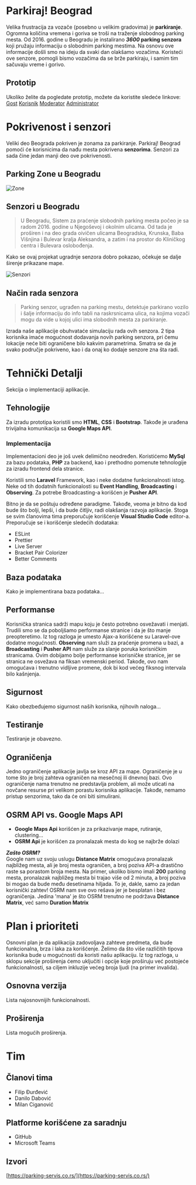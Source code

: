 
# Parkiraj! Beograd 

Velika frustracija za vozače (posebno u velikim gradovima) je **parkiranje**.
Ogromna količina vremena i goriva se troši na traženje slobodnog parking
mesta. Od 2016. godine u Beogradu je instalirano ***3600* parking senzora** koji pružaju informaciju o slobodnim parking mestima. Na osnovu ove informacije došli smo na ideju da svaki dan olakšamo vozačima. Koristeći ove senzore, pomogli bismo vozačima da se brže parkiraju, i samim tim sačuvaju vreme i gorivo. 
## Prototip
Ukoliko želite da pogledate prototip, možete da koristite sledeće linkove:
[Gost](https://djurdjevicfilip.github.io/prototip/)
[Korisnik](https://djurdjevicfilip.github.io/prototip/user.html)
[Moderator](https://djurdjevicfilip.github.io/prototip/moderator.html)
[Administrator](https://djurdjevicfilip.github.io/prototip/administrator.html)
# Pokrivenost i senzori
Veliki deo Beograda pokriven je zonama za parkiranje. Parkiraj! Beograd pomoći će korisnicima da nađu mesta pokrivena **senzorima**. Senzori za sada čine jedan manji deo ove pokrivenosti.
## Parking Zone u Beogradu
![Zone](https://parking-servis.co.rs/wp-content/uploads/2014/05/Beograd-Zone3.jpg)
## Senzori u Beogradu

> U Beogradu, Sistem za praćenje slobodnih parking mesta počeo je sa radom 2016. godine u Njegoševoj i okolnim ulicama. Od tada je proširen
> i na deo grada oivičen ulicama Beogradska, Krunska, Baba Višnjina i
> Bulevar kralja Aleksandra, a zatim i na prostor do Kliničkog centra i
> Bulevara oslobođenja.

Kako se ovaj projekat ugradnje senzora dobro pokazao, očekuje se dalje širenje prikazane mape.

![Senzori](https://parking-servis.co.rs/wp-content/uploads/2017/12/Web-Mapa-Senzora-2019-v2.jpg)
## Način rada senzora

> Parking senzor, ugrađen na parking mestu, detektuje parkirano vozilo i
> šalje informaciju do info tabli na raskrsnicama ulica, na kojima
> vozači mogu da vide u kojoj ulici ima slobodnih mesta za parkiranje.

Izrada naše aplikacije obuhvataće simulaciju rada ovih senzora. 2 tipa korisnika imaće mogućnost dodavanja novih parking senzora, pri čemu lokacije neće biti ograničene bilo kakvim parametrima. Smatra se da je svako područje pokriveno, kao i da onaj ko dodaje senzore zna šta radi.
# Tehnički Detalji
Sekcija o implementaciji aplikacije.
## Tehnologije
Za izradu prototipa koristili smo **HTML**, **CSS** i **Bootstrap**. Takođe je urađena trivijalna komunikacija sa **Google Maps API**.

### Implementacija
Implementacioni deo je još uvek delimično neodređen. Koristićemo **MySql** za bazu podataka, **PHP** za backend, kao i prethodno pomenute tehnologije za izradu frontend dela stranice. 

Koristili smo **Laravel** Framework, kao i neke dodatne funkcionalnosti istog. Neke od tih dodatnih funkcionalosti su **Event Handling**, **Broadcasting** i **Observing**. Za potrebe Broadcasting-a korišćen je **Pusher API**.


Bitno je da se poštuju određene paradigme. Takođe, veoma je bitno da kod bude što bolji, lepši, i da bude čitljiv, radi olakšanja razvoja aplikacije. Stoga se svim članovima tima preporučuje korišćenje **Visual Studio Code** editor-a. Preporučuje se i korišćenje sledećih dodataka:

 - ESLint
 - Prettier
 - Live Server
 - Bracket Pair Colorizer
 - Better Comments

## Baza podataka
Kako je implementirana baza podataka...
## Performanse
Korisnička stranica sadrži mapu koju je često potrebno osvežavati i menjati. Trudili smo se da poboljšamo performanse stranice i da je što manje preopteretimo. Iz tog razloga je umesto Ajax-a korišćene su Laravel-ove dodatne mogućnosti. **Observing** nam služi za praćenje promena u bazi, a **Broadcasting** i **Pusher API** nam služe za slanje poruka korisničkim stranicama. Ovim dobijamo bolje performanse korisničke stranice, jer se stranica ne osvežava na fiksan vremenski period. Takođe, ovo nam omogućava i trenutno vidljive promene, dok bi kod većeg fiksnog intervala bilo kašnjenja.
## Sigurnost
Kako obezbeđujemo sigurnost naših korisnika, njihovih naloga...
## Testiranje
Testiranje je obavezno.
## Ograničenja
Jedno ograničenje aplikacije javlja se kroz API za mape. Ograničenje je u tome što je broj zahteva ograničen na mesečnoj ili dnevnoj bazi. Ovo ograničenje nama trenutno ne predstavlja problem, ali može uticati na novčane resurse pri velikom porastu korisnika aplikacije. Takođe, nemamo pristup senzorima, tako da će oni biti simulirani.
## OSRM API vs. Google Maps API

 - **Google Maps Api** korišćen je za prikazivanje mape, rutiranje, clustering...  
 - **OSRM Api** je korišćen za pronalazak mesta do kog se najbrže dolazi  
 

***Zašto OSRM?***  
Google nam uz svoju uslugu **Distance Matrix** omogućava pronalazak najbližeg mesta, ali je broj mesta ograničen, a broj poziva API-a drastično raste sa porastom broja mesta. Na primer, ukoliko bismo imali **200** parking mesta, pronalazak najbližeg mesta bi trajao više od 2 minuta, a broj poziva bi mogao da bude među desetinama hiljada. To je, dakle, samo za jedan korisnički zahtev! 
OSRM nam sve ovo rešava jer je besplatan i bez ograničenja. Jedina 'mana' je što OSRM trenutno ne podržava **Distance Matrix**, već samo **Duration Matrix**


# Plan i prioriteti
Osnovni plan je da aplikacija zadovoljava zahteve predmeta, da bude funkcionalna, brza i laka za korišćenje. Želimo da što više različitih tipova korisnika bude u mogućnosti da koristi našu aplikaciju. Iz tog razloga, u sklopu sekcije proširenja ćemo uključiti i opcije koje proširuju već postojeće funkcionalnosti, sa ciljem inkluzije većeg broja ljudi (na primer invalida).
## Osnovna verzija
Lista najosnovnijih funkcionalnosti.
## Proširenja
Lista mogućih proširenja.
# Tim
## Članovi tima
 - Filip Đurđević
 - Danilo Dabović
 - Milan Ciganović
## Platforme korišćene za saradnju
 - GitHub
 - Microsoft Teams

## Izvori
[https://parking-servis.co.rs/](https://parking-servis.co.rs/)
